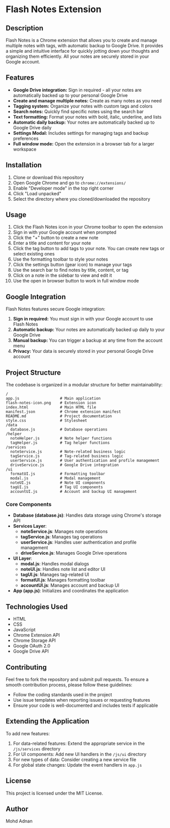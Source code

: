 # Flash Notes Extension

## Description

Flash Notes is a Chrome extension that allows you to create and manage multiple notes with tags, with automatic backup to Google Drive. It provides a simple and intuitive interface for quickly jotting down your thoughts and organizing them efficiently. All your notes are securely stored in your Google account.

## Features

*   **Google Drive integration:** Sign in required - all your notes are automatically backed up to your personal Google Drive
*   **Create and manage multiple notes:** Create as many notes as you need
*   **Tagging system:** Organize your notes with custom tags and colors
*   **Search notes:** Quickly find specific notes using the search bar
*   **Text formatting:** Format your notes with bold, italic, underline, and lists
*   **Automatic daily backup:** Your notes are automatically backed up to Google Drive daily
*   **Settings Modal:** Includes settings for managing tags and backup preferences
*   **Full window mode:** Open the extension in a browser tab for a larger workspace

## Installation

1.  Clone or download this repository
2.  Open Google Chrome and go to `chrome://extensions/`
3.  Enable "Developer mode" in the top right corner
4.  Click "Load unpacked"
5.  Select the directory where you cloned/downloaded the repository

## Usage

1.  Click the Flash Notes icon in your Chrome toolbar to open the extension
2.  Sign in with your Google account when prompted
3.  Click the "+" button to create a new note
4.  Enter a title and content for your note
5.  Click the tag button to add tags to your note. You can create new tags or select existing ones
6.  Use the formatting toolbar to style your notes
7.  Click the settings button (gear icon) to manage your tags
8.  Use the search bar to find notes by title, content, or tag
9.  Click on a note in the sidebar to view and edit it
10. Use the open in browser button to work in full window mode

## Google Integration

Flash Notes features secure Google integration:

1. **Sign in required:** You must sign in with your Google account to use Flash Notes
2. **Automatic backup:** Your notes are automatically backed up daily to your Google Drive
3. **Manual backup:** You can trigger a backup at any time from the account menu
4. **Privacy:** Your data is securely stored in your personal Google Drive account

## Project Structure

The codebase is organized in a modular structure for better maintainability:

```
/
app.js                  # Main application
flash-notes-icon.png    # Extension icon
index.html              # Main HTML file
manifest.json           # Chrome extension manifest
README.md               # Project documentation
style.css               # Stylesheet
/data
  database.js           # Database operations
/helper
  noteHelper.js         # Note helper functions
  tagHelper.js          # Tag helper functions
/services
  noteService.js        # Note-related business logic
  tagService.js         # Tag-related business logic
  userService.js        # User authentication and profile management
  driveService.js       # Google Drive integration
/ui
  formatUI.js           # Formatting toolbar
  modal.js              # Modal management
  noteUI.js             # Note UI components
  tagUI.js              # Tag UI components
  accountUI.js          # Account and backup UI management
```

### Core Components

- **Database (database.js)**: Handles data storage using Chrome's storage API
- **Services Layer**:
  - **noteService.js**: Manages note operations
  - **tagService.js**: Manages tag operations
  - **userService.js**: Handles user authentication and profile management
  - **driveService.js**: Manages Google Drive operations
- **UI Layer**:
  - **modal.js**: Handles modal dialogs
  - **noteUI.js**: Handles note list and editor UI
  - **tagUI.js**: Manages tag-related UI
  - **formatUI.js**: Manages formatting toolbar
  - **accountUI.js**: Manages account and backup UI
- **App (app.js)**: Initializes and coordinates the application

## Technologies Used

*   HTML
*   CSS
*   JavaScript
*   Chrome Extension API
*   Chrome Storage API
*   Google OAuth 2.0
*   Google Drive API

## Contributing

Feel free to fork the repository and submit pull requests. To ensure a smooth contribution process, please follow these guidelines:

*   Follow the coding standards used in the project
*   Use issue templates when reporting issues or requesting features
*   Ensure your code is well-documented and includes tests if applicable

## Extending the Application

To add new features:

1. For data-related features: Extend the appropriate service in the `/js/services` directory
2. For UI components: Add new UI handlers in the `/js/ui` directory
3. For new types of data: Consider creating a new service file
4. For global state changes: Update the event handlers in `app.js`

## License

This project is licensed under the MIT License.

## Author

Mohd Adnan